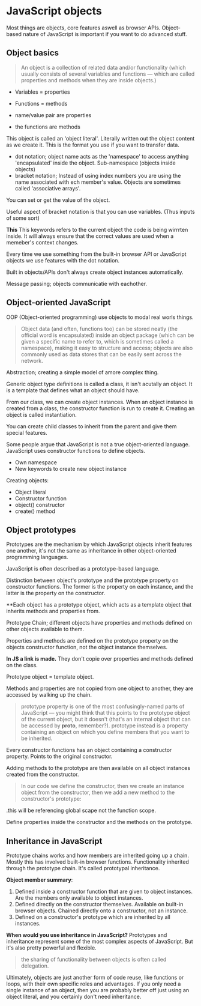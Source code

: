 # JavaScript objects

Most things are objects, core features aswell as browser APIs. Object-based nature of JavaScript is important if you want to do advanced stuff.

## Object basics

> An object is a collection of related data and/or functionality (which usually consists of several variables and functions — which are called properties and methods when they are inside objects.) 

* Variables = properties
* Functions = methods

* name/value pair are properties
* the functions are methods

This object is called an 'object literal'. Literally written out the object content as we create it. This is the format you use if you want to transfer data.

* dot notation; object name acts as the 'namespace' to  access anything 'encapsulated' inside the object. Sub-namespace (objects inside objects)
* bracket notation; Instead of using index numbers you are using the name associated with ech member's value. Objects are sometimes called 'associative arrays'.

You can set or get the value of the object.

Useful aspect of bracket notation is that you can use variables. (Thus inputs of some sort)

**This**
This keywords refers to the current object the code is being wirrrten inside. It will always ensure that the correct values are used when a memeber's context changes.

Every time we use something from the built-in browser API or JavaScript objects we use features with the dot notation.

Built in objects/APIs don't always create object instances automatically.

Message passing; objects communicatie with eachother.

## Object-oriented JavaScript

OOP (Object-oriented programming) use objects to modal real worls things. 

> Object data (and often, functions too) can be stored neatly (the official word is encapsulated) inside an object package (which can be given a specific name to refer to, which is sometimes called a namespace), making it easy to structure and access; objects are also commonly used as data stores that can be easily sent across the network.

Abstraction; creating a simple model of amore complex thing. 

Generic object type definitions is called a class, it isn't acutally an object. It is a template that defines what an object should have.

From our class, we can create object instances. When an object instance is created from a class, the constructor function is run to create it. Creating an object is called instantiation.

You can create child classes to inherit from the parent and give them special features.

Some people argue that JavaScript is not a true object-oriented language. JavaScript uses constructor functions to define objects.

* Own namespace
* New keywords to create new object instance

Creating objects:
* Object literal
* Constructor function
* object() constructor
* create() method

## Object prototypes
Prototypes are the mechanism by which JavaScript objects inherit features one another, it's not the same as inheritance in other object-oriented programming languages.

JavaScript is often described as a prototype-based language. 

Distinction between object's prototype and the prototype property on constructor functions. The former is the property on each instance, and the latter is the property on the constructor. 

**Each object has a prototype object, which acts as a template object that inherits methods and properties from.

 Prototype Chain; different objects have properties and methods defined on other objects available to them.

Properties and methods are defined on the prototype property on the objects constructor function, not the object instance themselves. 

**In JS a link is made.** They don't copie over properties and methods defined on the class.

Prototype object = template object. 

Methods and properties are not copied from one object to another, they are accessed by walking up the chain.

> prototype property is one of the most confusingly-named parts of JavaScript — you might think that this points to the prototype object of the current object, but it doesn't (that's an internal object that can be accessed by __proto__, remember?). prototype instead is a property containing an object on which you define members that you want to be inherited.

Every constructor functions has an object containing a constructor property. Points to the original constructor.

Adding methods to the prototype are then available on all object instances created from the constructor.

> In our code we define the constructor, then we create an instance object from the constructor, then we add a new method to the constructor's prototype:

.this will be referencing global scape not the function scope.

Define properties inside the constructor and the methods on the prototype.

## Inheritance in JavaScript

Prototype chains works and how members are inherited going up a chain. Mostly this has involved built-in browser functions. Functionality inherited through the prototype chain. It's called prototypal inheritance.

**Object member summary**:
1. Defined inside a constructor function that are given to object instances. Are the members only available to object instances.
2. Defined directly on the constructor themselves. Available on built-in browser objects. Chained directly onto a constructor, not an instance.
3. Defined on a constructor's prototype which are inherited by all instances.

**When would you use inheritance in JavaScript?**
Prototypes and inheritance represent some of the most complex aspects of JavaScript. But it's also pretty powerful and flexible.

> the sharing of functionality between objects is often called delegation.

Ultimately, objects are just another form of code reuse, like functions or loops, with their own specific roles and advantages. If you only need a single instance of an object, then you are probably better off just using an object literal, and you certainly don't need inheritance.